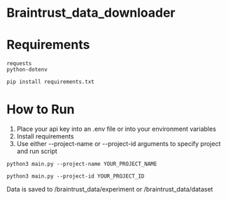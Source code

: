 # Braintrust_data_downloader

# Requirements
```
requests
python-dotenv
```
```
pip install requirements.txt
```

# How to Run

1. Place your api key into an .env file or into your environment variables
2. Install requirements
3. Use either --project-name or --project-id arguments to specify project and run script
```
python3 main.py --project-name YOUR_PROJECT_NAME
```
```
python3 main.py --project-id YOUR_PROJECT_ID
```

Data is saved to /braintrust_data/experiment or /braintrust_data/dataset

